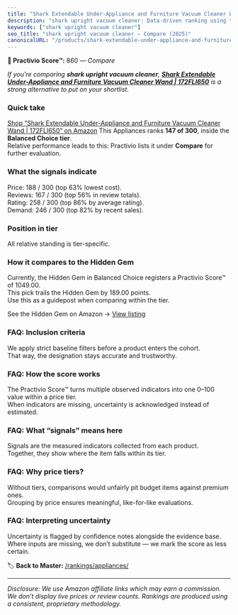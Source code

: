 ```yaml
---
title: "Shark Extendable Under-Appliance and Furniture Vacuum Cleaner Wand | 172FLI650"
description: "shark upright vacuum cleaner: Data-driven ranking using the Practivio Score™. Positioned by quality, value, demand, findability, momentum."
keywords: ["shark upright vacuum cleaner"]
seo_title: "shark upright vacuum cleaner — Compare (2025)"
canonicalURL: "/products/shark-extendable-under-appliance-and-furniture-vacuum-cleaner-wand-172fli650-B01HLRVM7E/"
---
```


**🛒 Practivio Score™:** 860 — _Compare_


*If you're comparing **shark upright vacuum cleaner**, **[Shark Extendable Under-Appliance and Furniture Vacuum Cleaner Wand | 172FLI650](https://www.amazon.com/dp/B01HLRVM7E?tag=practivio-20)** is a strong alternative to put on your shortlist.*
### Quick take
[Shop “Shark Extendable Under-Appliance and Furniture Vacuum Cleaner Wand | 172FLI650” on Amazon](https://www.amazon.com/dp/B01HLRVM7E?tag=practivio-20)
This Appliances ranks **147 of 300**, inside the **Balanced Choice tier**.  
Relative performance leads to this: Practivio lists it under **Compare** for further evaluation.

### What the signals indicate
Price: 188 / 300 (top 63% lowest cost).  
Reviews: 167 / 300 (top 56% in review totals).  
Rating: 258 / 300 (top 86% by average rating).  
Demand: 246 / 300 (top 82% by recent sales).

### Position in tier
All relative standing is tier-specific.

### How it compares to the Hidden Gem
Currently, the Hidden Gem in Balanced Choice registers a Practivio Score™ of 1049.00.  
This pick trails the Hidden Gem by 189.00 points.  
Use this as a guidepost when comparing within the tier.  

See the Hidden Gem on Amazon → [View listing](https://www.amazon.com/dp/B01FHOWYA2?tag=practivio-20)

### FAQ: Inclusion criteria
We apply strict baseline filters before a product enters the cohort.  
That way, the designation stays accurate and trustworthy.

### FAQ: How the score works
The Practivio Score™ turns multiple observed indicators into one 0–100 value within a price tier.  
When indicators are missing, uncertainty is acknowledged instead of estimated.

### FAQ: What “signals” means here
Signals are the measured indicators collected from each product.  
Together, they show where the item falls within its tier.

### FAQ: Why price tiers?
Without tiers, comparisons would unfairly pit budget items against premium ones.  
Grouping by price ensures meaningful, like-for-like evaluations.

### FAQ: Interpreting uncertainty
Uncertainty is flagged by confidence notes alongside the evidence base.  
Where inputs are missing, we don’t substitute — we mark the score as less certain.

<!-- Missing template for Compare/CompareWithinPriceClass -->


🏷️ **Back to Master:** [/rankings/appliances/](/rankings/appliances/)

---
_Disclosure: We use Amazon affiliate links which may earn a commission. We don’t display live prices or review counts. Rankings are produced using a consistent, proprietary methodology._
